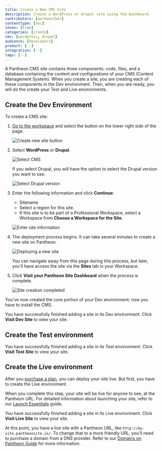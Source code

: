 ```yaml
---
title: Create a New CMS Site
description: Create a WordPress or Drupal site using the Dashboard.
contributors: [wordsmither]
contenttype: [doc]
innav: [true]
categories: [create]
cms: [wordpress, drupal]
audience: [developers]
product: [--]
integration: [--]
tags: [--]
---
```


A Pantheon CMS site contains three components: code, files, and a database containing the content and configurations of your CMS (Content Management System).  When you create a site, you are creating each of these components in the Dev environment.  Then, when you are ready, you will do the create your Test and Live environments.


## Create the Dev Environment

To create a CMS site:

1. [Go to the workspace](/guides/account-mgmt/workspace-sites-teams/workspaces#switch-between-workspaces) and select the <Icon icon="plus" text="Create New Site"/> button on the lower right side of the page.

   ![Create new site button](../images/create-new-site-button.png)

1. Select **WordPress** or **Drupal**.

   ![Select CMS](../images/create-new-site-cms.png)

   If you select Drupal, you will have the option to select the Drupal version you want to use.

   ![Select Drupal version](../images/create-new-site-cms-drupal.png)

1. Enter the following information and click **Continue**:
   - Sitename
   - Select a region for this site. 
   - If this site is to be part of a Professional Workspace, select a Workspace from **Choose a Workspace for the Site**. 

   ![Enter site information](../images/create-new-site-info.png)

1. The deployment process begins. It can take several minutes to create a new site on Pantheon.

   ![Deploying a new site](../images/create-new-site-deploy.png)

   <Alert title="Note" type="info" >

   You can navigate away from this page during this process, but later, you'll have access the site via the **Sites** tab in your Workspace.

   </Alert>

1. Click **Visit your Pantheon Site Dashboard** when the process is complete.

   ![Site creation completed](../images/create-site-done.png)

You've now created the core portion of your Dev environment; now you have to install the CMS.

<Partial file="cms-dev.md" />

You have successfully finished adding a site in its Dev environment.  Click **Visit Dev Site** to view your site.

## Create the Test environment

<Partial file="test-initialize.md" />

You have successfully finished adding a site in its Test environment.  Click **Visit Test Site** to view your site.

## Create the Live environment

After you [purchase a plan](/guides/getstarted/purchase), you can deploy your site live.  But first, you have to create the Live environment.

<Alert title="Warning" type="danger" >

When you complete this step, your site will be live for anyone to see, at the Pantheon URL. For detailed information about launching your site, refer to our [Launch Essentials](/guides/launch/) guide.

</Alert>

<Partial file="live-initialize.md" />

You have successfully finished adding a site in its Live environment.  Click **Visit Live Site** to view your site.

At this point, you have a live site with a Pantheon URL, like `http://my-site.pantheonsite.io/`. To change that to a more friendly URL, you'll need to purchase a domain from a DNS provider.  Refer to our [Domains on Pantheon Guide](/guides/domains) for more information.

